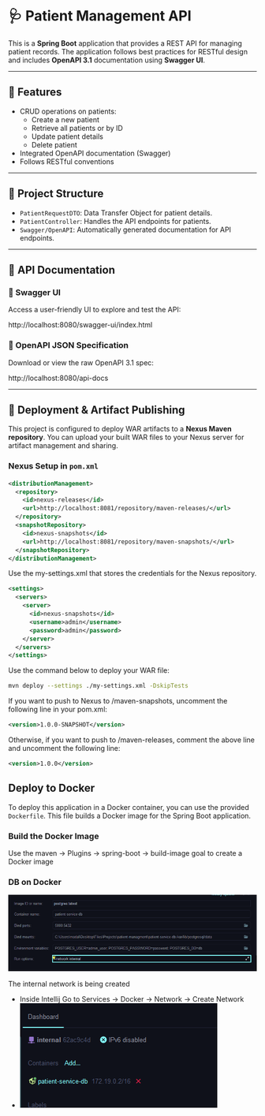 # 🩺 Patient Management API

This is a **Spring Boot** application that provides a REST API for managing patient records. The application follows best practices for RESTful design and includes **OpenAPI 3.1** documentation using **Swagger UI**.

---

## 📌 Features

- CRUD operations on patients:
    - Create a new patient
    - Retrieve all patients or by ID
    - Update patient details
    - Delete patient
- Integrated OpenAPI documentation (Swagger)
- Follows RESTful conventions

---

## 📁 Project Structure

- `PatientRequestDTO`: Data Transfer Object for patient details.
- `PatientController`: Handles the API endpoints for patients.
- `Swagger/OpenAPI`: Automatically generated documentation for API endpoints.

---

## 📖 API Documentation

### 🔗 Swagger UI

Access a user-friendly UI to explore and test the API:

http://localhost:8080/swagger-ui/index.html


### 🔗 OpenAPI JSON Specification

Download or view the raw OpenAPI 3.1 spec:

http://localhost:8080/api-docs

---

## 🚀 Deployment & Artifact Publishing

This project is configured to deploy WAR artifacts to a **Nexus Maven repository**. You can upload your built WAR files to your Nexus server for artifact management and sharing.

### Nexus Setup in `pom.xml`

```xml
<distributionManagement>
  <repository>
    <id>nexus-releases</id>
    <url>http://localhost:8081/repository/maven-releases/</url>
  </repository>
  <snapshotRepository>
    <id>nexus-snapshots</id>
    <url>http://localhost:8081/repository/maven-snapshots/</url>
  </snapshotRepository>
</distributionManagement>
```
Use the my-settings.xml that stores the credentials for the Nexus repository.

```xml
<settings>
  <servers>
    <server>
      <id>nexus-snapshots</id>
      <username>admin</username>
      <password>admin</password>
    </server>
  </servers>
</settings>
```

Use the command below to deploy your WAR file:

```bash
mvn deploy --settings ./my-settings.xml -DskipTests
```

If you want to push to Nexus to /maven-snapshots, uncomment the following line in your pom.xml:

```xml
<version>1.0.0-SNAPSHOT</version>
```

Otherwise, if you want to push to /maven-releases, comment the above line and uncomment the following line:

```xml
<version>1.0.0</version>
```

## Deploy to Docker

To deploy this application in a Docker container, you can use the provided `Dockerfile`. This file builds a Docker image for the Spring Boot application.

### Build the Docker Image

Use the maven → Plugins → spring-boot → build-image goal to create a Docker image

### DB on Docker

![img.png](img.png)

The internal network is being created
- Inside Intellij Go to Services → Docker → Network → Create Network
- ![img_1.png](img_1.png)

